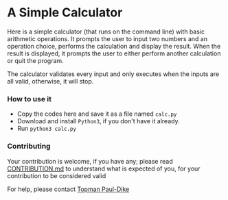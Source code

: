 # A Simple Calculator
Here is a simple calculator (that runs on the command line) with basic arithmetic operations.
It prompts the user to input two numbers and an operation choice, performs the calculation
and display the result. When the result is displayed, it prompts the user to either perform
another calculation or quit the program.

The calculator validates every input and only executes when the inputs are all valid, otherwise,
it will stop.

### How to use it
- Copy the codes here and save it as a file named `calc.py`
- Download and install `Python3`, if you don't have it already.
- Run `python3 calc.py`

### Contributing
Your contribution is welcome, if you have any; please read
[CONTRIBUTION.md](./CONTRIBUTION.md) to understand what is
expected of you, for your contribution to be considered valid

For help, please contact [Topman Paul-Dike](https://github.com/tpauldike)
